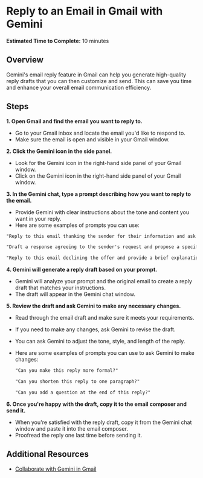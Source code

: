# Reply to an Email in Gmail with Gemini

**Estimated Time to Complete:** 10 minutes

## Overview

Gemini's email reply feature in Gmail can help you generate high-quality reply drafts that you can then customize and send. This can save you time and enhance your overall email communication efficiency.

## Steps

**1. Open Gmail and find the email you want to reply to.**

* Go to your Gmail inbox and locate the email you'd like to respond to.
* Make sure the email is open and visible in your Gmail window.

**2. Click the Gemini icon in the side panel.**
* Look for the Gemini icon in the right-hand side panel of your Gmail window.
* Click on the Gemini icon in the right-hand side panel of your Gmail window. 

**3. In the Gemini chat, type a prompt describing how you want to reply to the email.**
* Provide Gemini with clear instructions about the tone and content you want in your reply.
* Here are some examples of prompts you can use:

```markdown  
"Reply to this email thanking the sender for their information and ask for a meeting next week."

"Draft a response agreeing to the sender's request and propose a specific time and date."

"Reply to this email declining the offer and provide a brief explanation."
```

**4. Gemini will generate a reply draft based on your prompt.**

* Gemini will analyze your prompt and the original email to create a reply draft that matches your instructions.
* The draft will appear in the Gemini chat window.   

**5. Review the draft and ask Gemini to make any necessary changes.**

* Read through the email draft and make sure it meets your requirements.
* If you need to make any changes, ask Gemini to revise the draft.
* You can ask Gemini to adjust the tone, style, and length of the reply.
* Here are some examples of prompts you can use to ask Gemini to make changes:
    
    ```markdown
    "Can you make this reply more formal?"
    
    "Can you shorten this reply to one paragraph?"
    
    "Can you add a question at the end of this reply?"
    ```

**6. Once you're happy with the draft, copy it to the email composer and send it.**
* When you're satisfied with the reply draft, copy it from the Gemini chat window and paste it into the email composer.
* Proofread the reply one last time before sending it.  

## Additional Resources

- [Collaborate with Gemini in Gmail](https://support.google.com/mail/answer/14199860?hl=en&co=GENIE.Platform%3DAndroid)